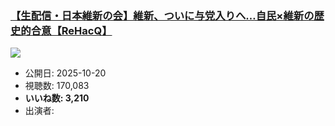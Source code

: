 ### [【生配信・日本維新の会】維新、ついに与党入りへ…自民×維新の歴史的合意【ReHacQ】](https://www.youtube.com/watch?v=Vz5Uzqp6SEo)
[![](https://img.youtube.com/vi/Vz5Uzqp6SEo/sddefault.jpg)](https://www.youtube.com/watch?v=Vz5Uzqp6SEo)
-   公開日: 2025-10-20
-   視聴数: 170,083
-   **いいね数: 3,210**
-   出演者: 
